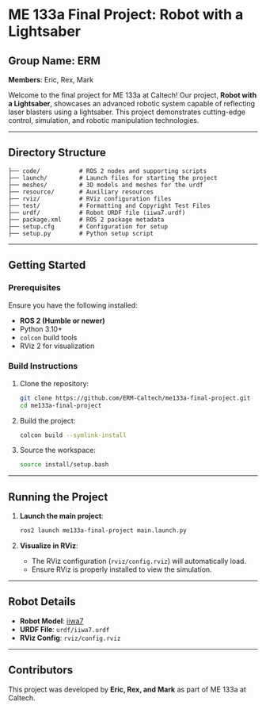 # ME 133a Final Project: **Robot with a Lightsaber**

## Group Name: **ERM**  
**Members**: Eric, Rex, Mark

Welcome to the final project for ME 133a at Caltech! Our project, **Robot with a Lightsaber**, showcases an advanced robotic system capable of reflecting laser blasters using a lightsaber. This project demonstrates cutting-edge control, simulation, and robotic manipulation technologies.

---

## **Directory Structure**

```
├── code/           # ROS 2 nodes and supporting scripts
├── launch/         # Launch files for starting the project
├── meshes/         # 3D models and meshes for the urdf
├── resource/       # Auxiliary resources
├── rviz/           # RViz configuration files
├── test/           # Formatting and Copyright Test Files
├── urdf/           # Robot URDF file (iiwa7.urdf)
├── package.xml     # ROS 2 package metadata
├── setup.cfg       # Configuration for setup
├── setup.py        # Python setup script
```

---

## **Getting Started**

### **Prerequisites**

Ensure you have the following installed:

- **ROS 2 (Humble or newer)**
- Python 3.10+
- `colcon` build tools
- RViz 2 for visualization

### **Build Instructions**

1. Clone the repository:
   ```bash
   git clone https://github.com/ERM-Caltech/me133a-final-project.git
   cd me133a-final-project
   ```

2. Build the project:
   ```bash
   colcon build --symlink-install
   ```

3. Source the workspace:
   ```bash
   source install/setup.bash
   ```

---

## **Running the Project**

1. **Launch the main project**:
   ```bash
   ros2 launch me133a-final-project main.launch.py
   ```

2. **Visualize in RViz**:
   - The RViz configuration (`rviz/config.rviz`) will automatically load.
   - Ensure RViz is properly installed to view the simulation.

---

## **Robot Details**

- **Robot Model**: [iiwa7](https://www.kuka.com/en-us/products/robotics-systems/industrial-robots/lbr-iiwa)
- **URDF File**: `urdf/iiwa7.urdf`
- **RViz Config**: `rviz/config.rviz`

---

## **Contributors**

This project was developed by **Eric, Rex, and Mark** as part of ME 133a at Caltech.
